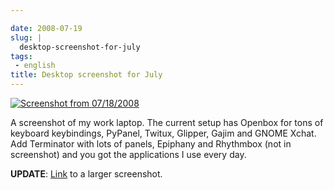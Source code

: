 ```yaml
---

date: 2008-07-19
slug: |
  desktop-screenshot-for-july
tags:
 - english
title: Desktop screenshot for July
---
```


[![Screenshot from
07/18/2008](http://farm4.static.flickr.com/3293/2680113258_3d2d372b6a.jpg)](http://www.flickr.com/photos/ogmaciel/2680113258/)

A screenshot of my work laptop. The current setup has Openbox for tons
of keyboard keybindings, PyPanel, Twitux, Glipper, Gajim and GNOME
Xchat. Add Terminator with lots of panels, Epiphany and Rhythmbox (not
in screenshot) and you got the applications I use every day.

**UPDATE**:
[Link](http://farm4.static.flickr.com/3293/2680113258_3d2d372b6a_b_d.jpg)
to a larger screenshot.
